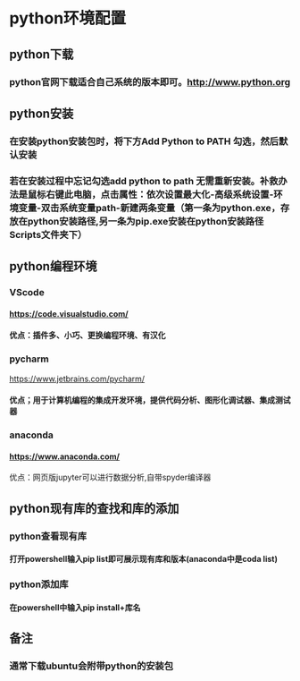# python环境配置
## python下载
### python官网下载适合自己系统的版本即可。http://www.python.org
## python安装
### 在安装python安装包时，将下方Add Python to PATH 勾选，然后默认安装
### 若在安装过程中忘记勾选add python to path 无需重新安装。补救办法是鼠标右键此电脑，点击属性：依次设置最大化-高级系统设置-环境变量-双击系统变量path-新建两条变量（第一条为python.exe，存放在python安装路径,另一条为pip.exe安装在python安装路径Scripts文件夹下）
## python编程环境
### VScode
#### https://code.visualstudio.com/
#### 优点：插件多、小巧、更换编程环境、有汉化
### pycharm
https://www.jetbrains.com/pycharm/
#### 优点；用于计算机编程的集成开发环境，提供代码分析、图形化调试器、集成测试器
### anaconda
#### https://www.anaconda.com/
优点：网页版jupyter可以进行数据分析,自带spyder编译器
## python现有库的查找和库的添加
### python查看现有库
#### 打开powershell输入pip list即可展示现有库和版本(anaconda中是coda list)
### python添加库
#### 在powershell中输入pip install+库名
## 备注 
### 通常下载ubuntu会附带python的安装包